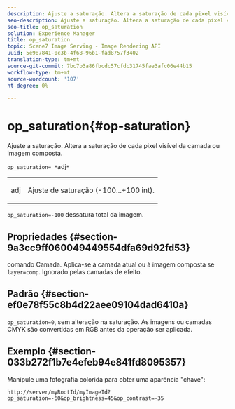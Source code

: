 ```yaml
---
description: Ajuste a saturação. Altera a saturação de cada pixel visível da camada ou imagem composta.
seo-description: Ajuste a saturação. Altera a saturação de cada pixel visível da camada ou imagem composta.
seo-title: op_saturation
solution: Experience Manager
title: op_saturation
topic: Scene7 Image Serving - Image Rendering API
uuid: 5e987841-0c3b-4f68-96b1-fad8757f3402
translation-type: tm+mt
source-git-commit: 7bc7b3a86fbcdc57cfdc31745fae3afc06e44b15
workflow-type: tm+mt
source-wordcount: '107'
ht-degree: 0%

---
```



# op_saturation{#op-saturation}

Ajuste a saturação. Altera a saturação de cada pixel visível da camada ou imagem composta.

`op_saturation= *`adj`*`

<table id="simpletable_5F118A28FE674B06A16F6F19C56B4594"> 
 <tr class="strow"> 
  <td class="stentry"> <p><span class="varname"> adj</span> </p> </td> 
  <td class="stentry"> <p>Ajuste de saturação (-100...+100 int). </p></td> 
 </tr> 
</table>

`op_saturation=-100` dessatura total da imagem.

## Propriedades {#section-9a3cc9ff060049449554dfa69d92fd53}

comando Camada. Aplica-se à camada atual ou à imagem composta se `layer=comp`. Ignorado pelas camadas de efeito.

## Padrão {#section-ef0e78f55c8b4d22aee09104dad6410a}

`op_saturation=0`, sem alteração na saturação. As imagens ou camadas CMYK são convertidas em RGB antes da operação ser aplicada.

## Exemplo {#section-033b272f1b7e4efeb94e841fd8095357}

Manipule uma fotografia colorida para obter uma aparência &quot;chave&quot;:

`http://server/myRootId/myImageId?op_saturation=-60&op_brightness=45&op_contrast=-35`
